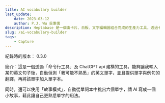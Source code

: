 ```yaml
---
title: AI vocabulary builder
last_update: 
    date: 2023-03-12
    author: P.J. Wu 吳秉儒
description: Heptabase 是一個由卡片、白板、文字編輯器組合而成的生產力工具，透過卡片這個最小層級的單位串連起不同的內容，無論是知識、想法、筆記都可以在上面輕易地組織並建立關聯性
slug: /ai-vocabulary-builder
tags:
    - Capture
---
```


紀錄時的版本： 0.3.0

簡介：這是一個透過「命令行工具」及 ChatGPT api 建構的工具，能夠讓我輸入某句英文句子後，自動偵測「我可能不熟悉」的英文單字，並且提供單字與例句的翻譯，再將該單字加入單字本。

同時，還可以使用「故事模式」，自動從單詞本中挑出六個單字，請 AI 寫成一個小故事，藉此讓自己更熟悉單字的用法。